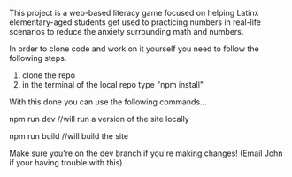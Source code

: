 This project is a web-based literacy game focused on helping Latinx elementary-aged students get used to practicing numbers in real-life scenarios to reduce the anxiety surrounding math and numbers.

In order to clone code and work on it yourself you need to follow the following steps.

1) clone the repo
2) in the terminal of the local repo type "npm install"

With this done you can use the following commands...

npm run dev 
//will run a version of the site locally

npm run build 
//will build the site

Make sure you're on the dev branch if you're making changes! (Email John if your having trouble with this)
